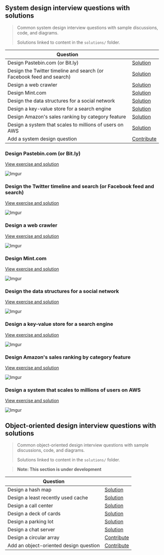 ## System design interview questions with solutions

> Common system design interview questions with sample discussions, code, and diagrams.
>
> Solutions linked to content in the `solutions/` folder.

| Question | |
|---|---|
| Design Pastebin.com (or Bit.ly) | [Solution](solutions/system_design/pastebin/README.md) |
| Design the Twitter timeline and search (or Facebook feed and search) | [Solution](solutions/system_design/twitter/README.md) |
| Design a web crawler | [Solution](solutions/system_design/web_crawler/README.md) |
| Design Mint.com | [Solution](solutions/system_design/mint/README.md) |
| Design the data structures for a social network | [Solution](solutions/system_design/social_graph/README.md) |
| Design a key-value store for a search engine | [Solution](solutions/system_design/query_cache/README.md) |
| Design Amazon's sales ranking by category feature | [Solution](solutions/system_design/sales_rank/README.md) |
| Design a system that scales to millions of users on AWS | [Solution](solutions/system_design/scaling_aws/README.md) |
| Add a system design question | [Contribute](01_Introduction.md#contributing) |

### Design Pastebin.com (or Bit.ly)

[View exercise and solution](solutions/system_design/pastebin/README.md)

![Imgur](../../images/4edXG0T.png)

### Design the Twitter timeline and search (or Facebook feed and search)

[View exercise and solution](solutions/system_design/twitter/README.md)

![Imgur](../../images/jrUBAF7.png)

### Design a web crawler

[View exercise and solution](solutions/system_design/web_crawler/README.md)

![Imgur](../../images/bWxPtQA.png)

### Design Mint.com

[View exercise and solution](solutions/system_design/mint/README.md)

![Imgur](../../images/V5q57vU.png)

### Design the data structures for a social network

[View exercise and solution](solutions/system_design/social_graph/README.md)

![Imgur](../../images/cdCv5g7.png)

### Design a key-value store for a search engine

[View exercise and solution](solutions/system_design/query_cache/README.md)

![Imgur](../../images/4j99mhe.png)

### Design Amazon's sales ranking by category feature

[View exercise and solution](solutions/system_design/sales_rank/README.md)

![Imgur](../../images/MzExP06.png)

### Design a system that scales to millions of users on AWS

[View exercise and solution](solutions/system_design/scaling_aws/README.md)

![Imgur](../../images/jj3A5N8.png)

## Object-oriented design interview questions with solutions

> Common object-oriented design interview questions with sample discussions, code, and diagrams.
>
> Solutions linked to content in the `solutions/` folder.

>**Note: This section is under development**

| Question | |
|---|---|
| Design a hash map | [Solution](solutions/object_oriented_design/hash_table/hash_map.ipynb)  |
| Design a least recently used cache | [Solution](solutions/object_oriented_design/lru_cache/lru_cache.ipynb)  |
| Design a call center | [Solution](solutions/object_oriented_design/call_center/call_center.ipynb)  |
| Design a deck of cards | [Solution](solutions/object_oriented_design/deck_of_cards/deck_of_cards.ipynb)  |
| Design a parking lot | [Solution](solutions/object_oriented_design/parking_lot/parking_lot.ipynb)  |
| Design a chat server | [Solution](solutions/object_oriented_design/online_chat/online_chat.ipynb)  |
| Design a circular array | [Contribute](01_Introduction.md#contributing)  |
| Add an object-oriented design question | [Contribute](01_Introduction.md#contributing) |


